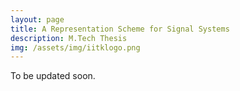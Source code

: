 ```yaml
---
layout: page
title: A Representation Scheme for Signal Systems
description: M.Tech Thesis
img: /assets/img/iitklogo.png
---
```


To be updated soon.
